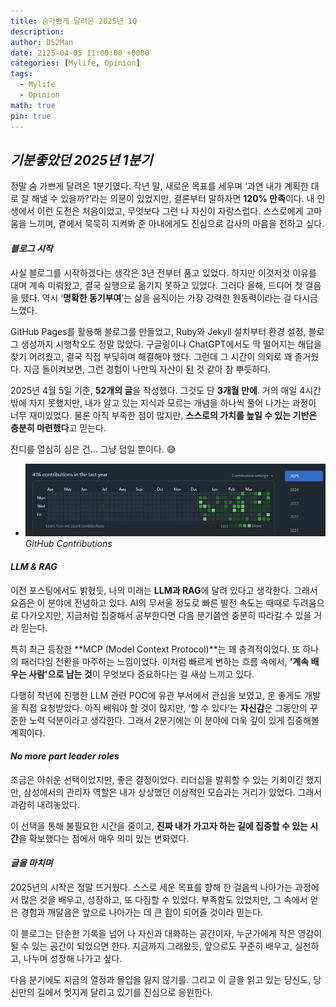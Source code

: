 ```yaml
---
title: 숨가쁘게 달려온 2025년 1Q
description: 
author: DS2Man
date: 2125-04-05 11:00:00 +0000
categories: [Mylife, Opinion]
tags:
  - Mylife
  - Opinion
math: true
pin: true
---
```


## *기분좋았던 2025년 1분기*

정말 숨 가쁘게 달려온 1분기였다. 작년 말, 새로운 목표를 세우며 ‘과연 내가 계획한 대로 잘 해낼 수 있을까?’라는 의문이 있었지만, 결론부터 말하자면 **120% 만족**이다. 내 인생에서 이런 도전은 처음이었고, 무엇보다 그런 나 자신이 자랑스럽다. 스스로에게 고마움을 느끼며, 곁에서 묵묵히 지켜봐 준 아내에게도 진심으로 감사의 마음을 전하고 싶다.

#### *블로그 시작*

사실 블로그를 시작하겠다는 생각은 3년 전부터 품고 있었다. 하지만 이것저것 이유를 대며 계속 미뤄왔고, 결국 실행으로 옮기지 못하고 있었다. 그러다 올해, 드디어 첫 걸음을 뗐다. 역시 ‘**명확한 동기부여**’는 삶을 움직이는 가장 강력한 원동력이라는 걸 다시금 느꼈다.

GitHub Pages를 활용해 블로그를 만들었고, Ruby와 Jekyll 설치부터 환경 설정, 블로그 생성까지 시행착오도 정말 많았다. 구글링이나 ChatGPT에서도 딱 떨어지는 해답을 찾기 어려웠고, 결국 직접 부딪히며 해결해야 했다. 그런데 그 시간이 의외로 꽤 즐거웠다. 지금 돌이켜보면, 그런 경험이 나만의 자산이 된 것 같아 참 뿌듯하다.

2025년 4월 5일 기준, **52개의 글**을 작성했다. 그것도 단 **3개월 만에**. 거의 매일 4시간밖에 자지 못했지만, 내가 알고 있는 지식과 모르는 개념을 하나씩 풀어 나가는 과정이 너무 재미있었다. 물론 아직 부족한 점이 많지만, **스스로의 가치를 높일 수 있는 기반은 충분히 마련했다**고 믿는다.

잔디를 열심히 심은 건… 그냥 덤일 뿐이다. 😅

- ![GitHub Contributions](/assets/img/mylife/2025/2025-04-05-MyOpinion_1.png)
_GitHub Contributions_

#### *LLM & RAG*

이전 포스팅에서도 밝혔듯, 나의 미래는 **LLM과 RAG**에 달려 있다고 생각한다. 그래서 요즘은 이 분야에 전념하고 있다. AI의 무서울 정도로 빠른 발전 속도는 때때로 두려움으로 다가오지만, 지금처럼 집중해서 공부한다면 다음 분기쯤엔 충분히 따라갈 수 있을 거라 믿는다.

특히 최근 등장한 **MCP (Model Context Protocol)**는 꽤 충격적이었다. 또 하나의 패러다임 전환을 마주하는 느낌이었다. 이처럼 빠르게 변하는 흐름 속에서, **'계속 배우는 사람'으로 남는 것**이 무엇보다 중요하다는 걸 새삼 느끼고 있다.

다행히 작년에 진행한 LLM 관련 POC에 유관 부서에서 관심을 보였고, 운 좋게도 개발을 직접 요청받았다. 아직 배워야 할 것이 많지만, ‘할 수 있다’는 **자신감**은 그동안의 꾸준한 노력 덕분이라고 생각한다. 그래서 2분기에는 이 분야에 더욱 깊이 있게 집중해볼 계획이다.

#### *No more part leader roles*

조금은 아쉬운 선택이었지만, 좋은 결정이었다. 리더십을 발휘할 수 있는 기회이긴 했지만, 삼성에서의 관리자 역할은 내가 상상했던 이상적인 모습과는 거리가 있었다. 그래서 과감히 내려놓았다.

이 선택을 통해 불필요한 시간을 줄이고, **진짜 내가 가고자 하는 길에 집중할 수 있는 시간**을 확보했다는 점에서 매우 의미 있는 변화였다.

#### *글을 마치며*

2025년의 시작은 정말 뜨거웠다. 스스로 세운 목표를 향해 한 걸음씩 나아가는 과정에서 많은 것을 배우고, 성장하고, 또 다짐할 수 있었다. 부족함도 있었지만, 그 속에서 얻은 경험과 깨달음은 앞으로 나아가는 데 큰 힘이 되어줄 것이라 믿는다.

이 블로그는 단순한 기록을 넘어 나 자신과 대화하는 공간이자, 누군가에게 작은 영감이 될 수 있는 공간이 되었으면 한다. 지금까지 그래왔듯, 앞으로도 꾸준히 배우고, 실천하고, 나누며 성장해 나가고 싶다.

다음 분기에도 지금의 열정과 몰입을 잃지 않기를. 그리고 이 글을 읽고 있는 당신도, 당신만의 길에서 멋지게 달리고 있기를 진심으로 응원한다.